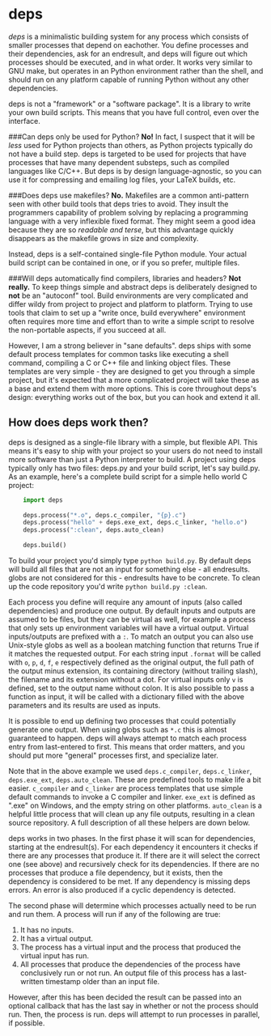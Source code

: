 deps
======
_deps_ is a minimalistic building system for any process which consists of smaller processes that depend on eachother. You define processes and their dependencies, ask for an endresult, and deps will figure out which processes should be executed, and in what order. It works very similar to GNU make, but operates in an Python environment rather than the shell, and should run on any platform capable of running Python without any other dependencies.

deps is not a "framework" or a "software package". It is a library to write your own build scripts. This means that you have full control, even over the interface.

###Can deps only be used for Python?
__No!__ In fact, I suspect that it will be _less_ used for Python projects than others, as Python projects typically do not have a build step. deps is targeted to be used for projects that have processes that have many dependent substeps, such as compiled languages like C/C++. But deps is by design language-agnostic, so you can use it for compressing and emailing log files, your LaTeX builds, etc.

###Does deps use makefiles?
__No.__ Makefiles are a common anti-pattern seen with other build tools that deps tries to avoid. They insult the programmers capability of problem solving by replacing a programming language with a very inflexible fixed format. They might seem a good idea because they are so _readable and terse_, but this advantage quickly disappears as the makefile grows in size and complexity.

Instead, deps is a self-contained single-file Python module. Your actual build script can be contained in one, or if you so prefer, multiple files.

###Will deps automatically find compilers, libraries and headers?
__Not really.__ To keep things simple and abstract deps is deliberately designed to __not__ be an "autoconf" tool. Build environments are very complicated and differ wildy from project to project and platform to platform. Trying to use tools that claim to set up a "write once, build everywhere" environment often requires more time and effort than to write a simple script to resolve the non-portable aspects, if you succeed at all.

However, I am a strong believer in "sane defaults". deps ships with some default process templates for common tasks like executing a shell command, compiling a C or C++ file and linking object files. These templates are very simple - they are designed to get you through a simple project, but it's expected that a more complicated project will take these as a base and extend them with more options. This is core throughout deps's design: everything works out of the box, but you can hook and extend it all.

How does deps work then?
--------------------------
deps is designed as a single-file library with a simple, but flexible API. This means it's easy to ship with your project so your users do not need to install more software than just a Python interpreter to build. A project using deps typically only has two files: deps.py and your build script, let's say build.py. As an example, here's a complete build script for a simple hello world C project:

```python
    import deps
    
    deps.process("*.o", deps.c_compiler, "{p}.c")
    deps.process("hello" + deps.exe_ext, deps.c_linker, "hello.o")
    deps.process(":clean", deps.auto_clean)
    
    deps.build()
```

To build your project you'd simply type `python build.py`. By default deps will build all files that are not an input for something else - all endresults. globs are not considered for this - endresults have to be concrete. To clean up the code repository you'd write `python build.py :clean`.



Each process you define will require any amount of inputs (also called dependencies) and produce one output. By default inputs and outputs are assumed to be files, but they can be virtual as well, for example a process that only sets up environment variables will have a virtual output. Virtual inputs/outputs are prefixed with a `:`. To match an output you can also use Unix-style globs as well as a boolean matching function that returns True if it matches the requested output. For each string input `.format` will be called with `o`, `p`, `d`, `f`, `e` respectively defined as the original output, the full path of the output minus extension, its containing directory (without trailing slash), the filename and its extension without a dot. For virtual inputs only `v` is defined, set to the output name without colon. It is also possible to pass a function as input, it will be called with a dictionary filled with the above parameters and its results are used as inputs.

It is possible to end up defining two processes that could potentially generate one output. When using globs such as `*.c` this is almost guaranteed to happen. deps will always attempt to match each process entry from last-entered to first. This means that order matters, and you should put more "general" processes first, and specialize later.

Note that in the above example we used `deps.c_compiler`, `deps.c_linker`, `deps.exe_ext`, `deps.auto_clean`. These are predefined tools to make life a bit easier. `c_compiler` and `c_linker` are process templates that use simple default commands to invoke a C compiler and linker. `exe_ext` is defined as ".exe" on Windows, and the empty string on other platforms. `auto_clean` is a helpful little process that will clean up any file outputs, resulting in a clean source repository. A full description of all these helpers are down below.

deps works in two phases. In the first phase it will scan for dependencies, starting at the endresult(s). For each dependency it encounters it checks if there are any processes that produce it. If there are it will select the correct one (see above) and recursively check for its dependencies. If there are no processes that produce a file dependency, but it exists, then the dependency is considered to be met. If any dependency is missing deps errors. An error is also produced if a cyclic dependency is detected.

The second phase will determine which processes actually need to be run and run them. A process will run if any of the following are true:

1. It has no inputs.
2. It has a virtual output.
3. The process has a virtual input and the process that produced the virtual input has run.
4. All processes that produce the dependencies of the process have conclusively run or not run. An output file of this process has a last-written timestamp older than an input file.

However, after this has been decided the result can be passed into an optional callback that has the last say in whether or not the process should run. Then, the process is run. deps will attempt to run processes in parallel, if possible.